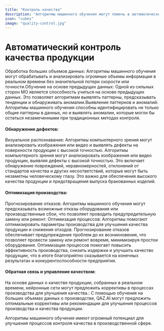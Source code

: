 ```yaml
---
title: "Контроль качества"
description: "Алгоритмы машинного обучения могут помочь в автоматическом контроле качества продукции, выявлении дефектов и оптимизации производственных процессов."
icon: "cubes"
image: "quality-control.jpg"
---
```


# Автоматический контроль качества продукции

Обработка больших объемов данных: Алгоритмы машинного обучения могут обрабатывать и анализировать огромные объемы информации в реальном времени без значительной потери скорости или точности.Обучение на основе предыдущих данных: Одной из сильных сторон МО является способность учиться на основе предыдущих данных. Это позволяет алгоритмам выявлять паттерны, предсказывать тенденции и обнаруживать аномалии.Выявление паттернов и аномалий: Алгоритмы машинного обучения способны идентифицировать не только общие паттерны в данных, но и выявлять аномалии, которые могли бы остаться незамеченными при традиционных методах контроля.

#### Обнаружение дефектов:

Визуальное распознавание: Алгоритмы компьютерного зрения могут анализировать изображения или видео и выявлять дефекты на поверхности продукции с высокой точностью. Алгоритмы компьютерного зрения могут анализировать изображения или видео продукции, выявляя дефекты с высокой точностью. Это включает обнаружение повреждений, неравномерностей, отклонений от стандартов качества и других несоответствий, которые могут быть незаметны человеческому глазу. Это важно для обеспечения высокого качества продукции и предотвращения выпуска бракованных изделий.

#### Оптимизация производства:

Прогнозирование отказов: Алгоритмы машинного обучения могут предсказывать возможные отказы оборудования или производственные сбои, что позволяет проводить предупредительную замену или ремонт.
Оптимизация процессов: Алгоритмы помогают оптимизировать параметры производства для улучшения качества продукции и снижения отходов. Прогнозирование отказов обеспечивает предупреждение проблем до их возникновения, что позволяет провести замену или ремонт вовремя, минимизируя простои оборудования. Оптимизация процессов помогает повысить эффективность производства, снизить издержки и улучшить качество продукции, что в итоге благоприятно сказывается на конечных результатах и конкурентоспособности предприятия.

#### Обратная связь и управление качеством:

На основе данных о качестве продукции, собранных в реальном времени, нейронные сети могут предложить коррективы в процессах производства для улучшения качества.: С помощью обучения на больших объемах данных о производстве, QAZ.AI могут предложить оптимальные коррективы или рекомендации для улучшения процессов производства и качества продукции.

Алгоритмы машинного обучения имеют огромный потенциал для улучшения процессов контроля качества в производственной сфере.
